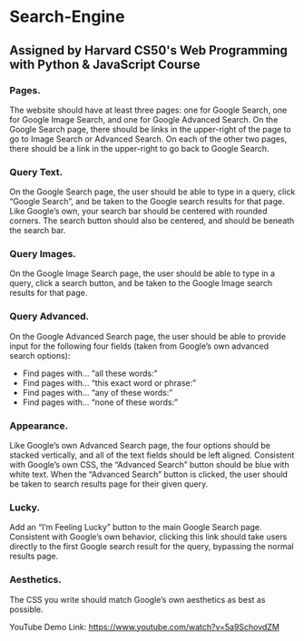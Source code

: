 # Search-Engine

## Assigned by Harvard CS50's Web Programming with Python & JavaScript Course

### Pages.

The website should have at least three pages: one for Google Search, one for Google Image Search, and one for Google Advanced Search.
On the Google Search page, there should be links in the upper-right of the page to go to Image Search or Advanced Search. On each of the other two pages, there should be a link in the upper-right to go back to Google Search.

### Query Text.

On the Google Search page, the user should be able to type in a query, click “Google Search”, and be taken to the Google search results for that page.
Like Google’s own, your search bar should be centered with rounded corners. The search button should also be centered, and should be beneath the search bar.

### Query Images.

On the Google Image Search page, the user should be able to type in a query, click a search button, and be taken to the Google Image search results for that page.

### Query Advanced.

On the Google Advanced Search page, the user should be able to provide input for the following four fields (taken from Google’s own advanced search options):
* Find pages with… “all these words:”
* Find pages with… “this exact word or phrase:”
* Find pages with… “any of these words:”
* Find pages with… “none of these words:”

### Appearance.

Like Google’s own Advanced Search page, the four options should be stacked vertically, and all of the text fields should be left aligned.
Consistent with Google’s own CSS, the “Advanced Search” button should be blue with white text. When the “Advanced Search” button is clicked, the user should be taken to search results page for their given query.

### Lucky.

Add an “I’m Feeling Lucky” button to the main Google Search page. Consistent with Google’s own behavior, clicking this link should take users directly to the first Google search result for the query, bypassing the normal results page.

### Aesthetics.

The CSS you write should match Google’s own aesthetics as best as possible.

YouTube Demo Link: https://www.youtube.com/watch?v=5a9SchovdZM
